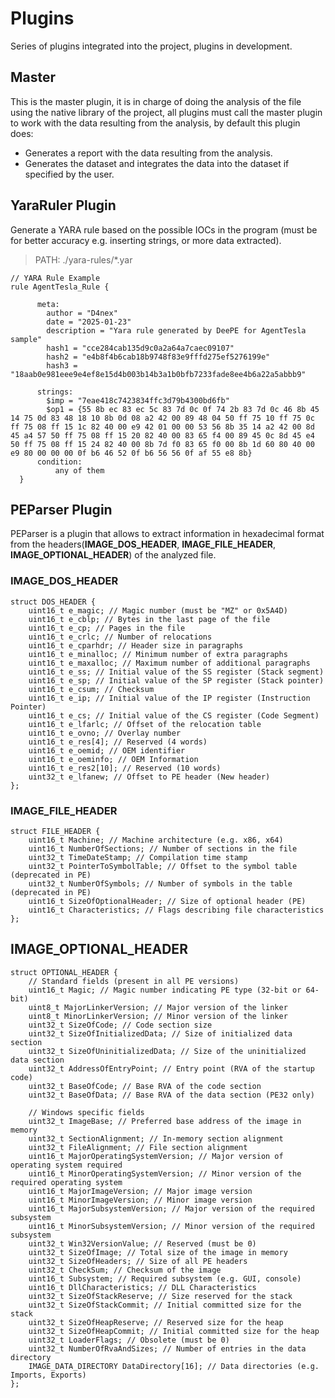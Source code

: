 # Plugins
Series of plugins integrated into the project, plugins in development.

## Master
This is the master plugin, it is in charge of doing the analysis of the file using the native library of the project, all plugins must call the master plugin to work with the data resulting from the analysis, by default this plugin does:
- Generates a report with the data resulting from the analysis.
- Generates the dataset and integrates the data into the dataset if specified by the user.

## YaraRuler Plugin

Generate a YARA rule based on the possible IOCs in the program (must be for better accuracy e.g. inserting strings, or more data extracted).

> PATH: ./yara-rules/*.yar

```yara
// YARA Rule Example
rule AgentTesla_Rule {

      meta:
        author = "D4nex"
        date = "2025-01-23"
        description = "Yara rule generated by DeePE for AgentTesla sample"
        hash1 = "cce284cab135d9c0a2a64a7caec09107"
        hash2 = "e4b8f4b6cab18b9748f83e9fffd275ef5276199e"
        hash3 = "18aab0e981eee9e4ef8e15d4b003b14b3a1b0bfb7233fade8ee4b6a22a5abbb9"

      strings:
        $imp = "7eae418c7423834ffc3d79b4300bd6fb"
        $op1 = {55 8b ec 83 ec 5c 83 7d 0c 0f 74 2b 83 7d 0c 46 8b 45 14 75 0d 83 48 18 10 8b 0d 08 a2 42 00 89 48 04 50 ff 75 10 ff 75 0c ff 75 08 ff 15 1c 82 40 00 e9 42 01 00 00 53 56 8b 35 14 a2 42 00 8d 45 a4 57 50 ff 75 08 ff 15 20 82 40 00 83 65 f4 00 89 45 0c 8d 45 e4 50 ff 75 08 ff 15 24 82 40 00 8b 7d f0 83 65 f0 00 8b 1d 60 80 40 00 e9 80 00 00 00 0f b6 46 52 0f b6 56 56 0f af 55 e8 8b}
      condition:
          any of them
  }
```

## PEParser Plugin

PEParser is a plugin that allows to extract information in hexadecimal format from the headers(**IMAGE_DOS_HEADER**, **IMAGE_FILE_HEADER**, **IMAGE_OPTIONAL_HEADER**) of the analyzed file.

### IMAGE_DOS_HEADER
```
struct DOS_HEADER {
    uint16_t e_magic; // Magic number (must be "MZ" or 0x5A4D)
    uint16_t e_cblp; // Bytes in the last page of the file
    uint16_t e_cp; // Pages in the file
    uint16_t e_crlc; // Number of relocations
    uint16_t e_cparhdr; // Header size in paragraphs
    uint16_t e_minalloc; // Minimum number of extra paragraphs
    uint16_t e_maxalloc; // Maximum number of additional paragraphs
    uint16_t e_ss; // Initial value of the SS register (Stack segment)
    uint16_t e_sp; // Initial value of the SP register (Stack pointer)
    uint16_t e_csum; // Checksum
    uint16_t e_ip; // Initial value of the IP register (Instruction Pointer)
    uint16_t e_cs; // Initial value of the CS register (Code Segment)
    uint16_t e_lfarlc; // Offset of the relocation table
    uint16_t e_ovno; // Overlay number
    uint16_t e_res[4]; // Reserved (4 words)
    uint16_t e_oemid; // OEM identifier
    uint16_t e_oeminfo; // OEM Information
    uint16_t e_res2[10]; // Reserved (10 words)
    uint32_t e_lfanew; // Offset to PE header (New header)
};
```

### IMAGE_FILE_HEADER
```
struct FILE_HEADER {
    uint16_t Machine; // Machine architecture (e.g. x86, x64)
    uint16_t NumberOfSections; // Number of sections in the file
    uint32_t TimeDateStamp; // Compilation time stamp
    uint32_t PointerToSymbolTable; // Offset to the symbol table (deprecated in PE)
    uint32_t NumberOfSymbols; // Number of symbols in the table (deprecated in PE)
    uint16_t SizeOfOptionalHeader; // Size of optional header (PE)
    uint16_t Characteristics; // Flags describing file characteristics
};
```
## IMAGE_OPTIONAL_HEADER
```
struct OPTIONAL_HEADER {
    // Standard fields (present in all PE versions)
    uint16_t Magic; // Magic number indicating PE type (32-bit or 64-bit)
    uint8_t MajorLinkerVersion; // Major version of the linker
    uint8_t MinorLinkerVersion; // Minor version of the linker
    uint32_t SizeOfCode; // Code section size
    uint32_t SizeOfInitializedData; // Size of initialized data section
    uint32_t SizeOfUninitializedData; // Size of the uninitialized data section
    uint32_t AddressOfEntryPoint; // Entry point (RVA of the startup code)
    uint32_t BaseOfCode; // Base RVA of the code section
    uint32_t BaseOfData; // Base RVA of the data section (PE32 only)
    
    // Windows specific fields
    uint32_t ImageBase; // Preferred base address of the image in memory
    uint32_t SectionAlignment; // In-memory section alignment
    uint32_t FileAlignment; // File section alignment
    uint16_t MajorOperatingSystemVersion; // Major version of operating system required
    uint16_t MinorOperatingSystemVersion; // Minor version of the required operating system
    uint16_t MajorImageVersion; // Major image version
    uint16_t MinorImageVersion; // Minor image version
    uint16_t MajorSubsystemVersion; // Major version of the required subsystem
    uint16_t MinorSubsystemVersion; // Minor version of the required subsystem
    uint32_t Win32VersionValue; // Reserved (must be 0)
    uint32_t SizeOfImage; // Total size of the image in memory
    uint32_t SizeOfHeaders; // Size of all PE headers
    uint32_t CheckSum; // Checksum of the image
    uint16_t Subsystem; // Required subsystem (e.g. GUI, console)
    uint16_t DllCharacteristics; // DLL Characteristics
    uint32_t SizeOfStackReserve; // Size reserved for the stack
    uint32_t SizeOfStackCommit; // Initial committed size for the stack
    uint32_t SizeOfHeapReserve; // Reserved size for the heap
    uint32_t SizeOfHeapCommit; // Initial committed size for the heap
    uint32_t LoaderFlags; // Obsolete (must be 0)
    uint32_t NumberOfRvaAndSizes; // Number of entries in the data directory
    IMAGE_DATA_DIRECTORY DataDirectory[16]; // Data directories (e.g. Imports, Exports)
};
```
